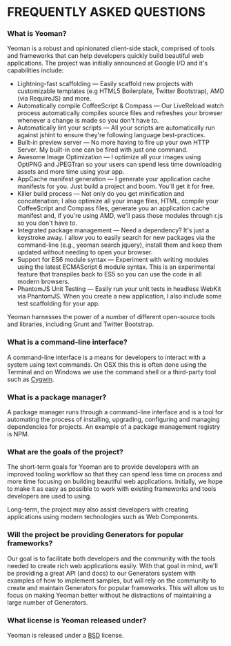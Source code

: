 # FREQUENTLY ASKED QUESTIONS

### What is Yeoman?

Yeoman is a robust and opinionated client-side stack, comprised of tools and frameworks that can help developers quickly build beautiful web applications. The project was initially announced at Google I/O and it's capabilities include:


* Lightning-fast scaffolding — Easily scaffold new projects with customizable templates (e.g HTML5 Boilerplate, Twitter Bootstrap), AMD (via RequireJS) and more.
* Automatically compile CoffeeScript & Compass — Our LiveReload watch process automatically compiles source files and refreshes your browser whenever a change is made so you don't have to.
* Automatically lint your scripts — All your scripts are automatically run against jshint to ensure they're following language best-practices.
* Built-in preview server — No more having to fire up your own HTTP Server. My built-in one can be fired with just one command.
* Awesome Image Optimization — I optimize all your images using OptiPNG and JPEGTran so your users can spend less time downloading assets and more time using your app.
* AppCache manifest generation — I generate your application cache manifests for you. Just build a project and boom. You'll get it for free.
* Killer build process — Not only do you get minification and concatenation; I also optimize all your image files, HTML, compile your CoffeeScript and Compass files, generate you an application cache manifest and, if you're using AMD, we'll pass those modules through r.js so you don't have to.
* Integrated package management — Need a dependency? It's just a keystroke away. I allow you to easily search for new packages via the command-line (e.g., yeoman search jquery), install them and keep them updated without needing to open your browser.
* Support for ES6 module syntax — Experiment with writing modules using the latest ECMAScript 6 module syntax. This is an experimental feature that transpiles back to ES5 so you can use the code in all modern browsers.
* PhantomJS Unit Testing — Easily run your unit tests in headless WebKit via PhantomJS. When you create a new application, I also include some test scaffolding for your app.

Yeoman harnesses the power of a number of different open-source tools and libraries, including Grunt and Twitter Bootstrap.


### What is a command-line interface?

A command-line interface is a means for developers to interact with a system using text commands. On OSX this this is often done using the Terminal and on Windows we use the command shell or a third-party tool such as [Cygwin](http://www.cygwin.com).


### What is a package manager?

A package manager runs through a command-line interface and is a tool for automating the process of installing, upgrading, configuring and managing dependencies for projects. An example of a package management registry is NPM.


### What are the goals of the project?

The short-term goals for Yeoman are to provide developers with an improved tooling workflow so that they can spend less time on process and more time focusing on building beautiful web applications. Initially, we hope to make it as easy as possible to work with existing frameworks and tools developers are used to using.

Long-term, the project may also assist developers with creating applications using modern technologies such as Web Components.

### Will the project be providing Generators for popular frameworks?

Our goal is to facilitate both developers and the community with the tools needed to create rich web applications easily. With that goal in mind, we'll be providing a great API (and docs) to our Generators system with examples of how to implement samples, but will rely on the community to create and maintain Generators for popular frameworks. This will allow us to focus on making Yeoman better without he distractions of maintaining a large number of Generators.

### What license is Yeoman released under?

Yeoman is released under a [BSD](http://opensource.org/licenses/bsd-license.php/) license.

